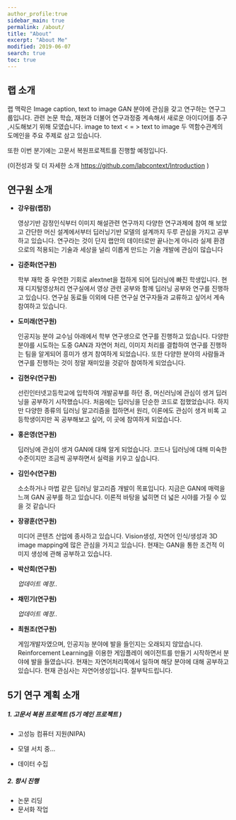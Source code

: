 ```yaml
---
author_profile:true
sidebar_main: true
permalink: /about/
title: "About"
excerpt: "About Me"
modified: 2019-06-07
search: true
toc: true
---
```


## 랩 소개

랩 맥락은 Image caption, text to image GAN 분야에 관심을 갖고 연구하는 연구그룹입니다. 관련 논문 학습, 재현과 더불어 연구과정중 계속해서 새로운 아이디어를 추구 ,시도해보기 위해 모였습니다. image to text < = > text to image 두 역함수관계의 도메인을 주요 주제로 삼고 있습니다.

또한 이번 분기에는 고문서 복원프로젝트를  진행할 예정입니다.



(이전성과 및 더 자세한 소개 <https://github.com/labcontext/Introduction> )



## 연구원 소개 

- **강우람(랩장)**

  영상기반 감정인식부터 이미지 해설관련 연구까지 다양한 연구과제에 참여 해 보았고 간단한 머신 설계에서부터 딥러닝기반 모델의 설계까지 두루 관심을 가지고 공부하고 있습니다.  연구라는 것이 단지 랩안의 데이터로만 끝나는게 아니라 실제 환경으로의 적용되는 기술과 세상을 널리 이롭게 만드는 기술 개발에 관심이 많습니다

- **김준화(연구원)**

  학부 재학 중 우연한 기회로 alextnet을 접하게 되어 딥러닝에 빠진 학생입니다. 현재 디지털영상처리 연구실에서 영상 관련 공부와 함께 딥러닝 공부와 연구를 진행하고 있습니다. 연구실 동료들 이외에 다른 연구실 연구자들과 교류하고 싶어서 계속 참여하고 있습니다. 

- **도미래(연구원)**

  인공지능 분야 교수님 아래에서 학부 연구생으로 연구를 진행하고 있습니다. 다양한 분야를 시도하는 도중 GAN과 자연어 처리, 이미지 처리를 결합하여 연구를 진행하는 팀을 알게되어 흥미가 생겨 참여하게 되었습니다.  또한 다양한 분야의 사람들과 연구를 진행하는 것이 정말 재미있을 것같아 참여하게 되었습니다.

- **김현우(연구원)**

  선린인터넷고등학교에 입학하여 개발공부를 하던 중, 머신러닝에 관심이 생겨 딥러닝을 공부하기 시작했습니다. 처음에는 딥러닝을 단순한 코드로 접했었습니다. 하지만 다양한 종류의 딥러닝 알고리즘을 접하면서 원리, 이론에도 관심이 생겨 비록 고등학생이지만 꼭 공부해보고 싶어, 이 곳에 참여하게 되었습니다.

- **홍은영(연구원)**

  딥러닝에 관심이 생겨 GAN에 대해 알게 되었습니다. 코드나 딥러닝에 대해 미숙한 수준이지만 조금씩 공부하면서 실력을 키우고 싶습니다.

- **김인수(연구원)**

  소소하거나 마법 같은 딥러닝 알고리즘 개발이 목표입니다. 지금은 GAN에 매력을 느껴 GAN 공부를 하고 있습니다. 이론적 바탕을 넓히면 더 넓은 시야를 가질 수 있을 것 같습니다  

- **장광훈(연구원)**

  미디어 콘텐츠 산업에 종사하고 있습니다. Vision생성, 자연어 인식/생성과 3D image mapping에 많은 관심을 가지고 있습니다. 현재는 GAN을 통한 조건적 이미지 생성에 관해 공부하고 있습니다.

- **박산희(연구원)**

  *업데이트 예정..*

- **채민기(연구원)**

  *업데이트 예정..*

- **최원조(연구원)**

  게임개발자였으며, 인공지능 분야에 발을 들인지는 오래되지 않았습니다. Reinforcement Learning을 이용한 게임플레이 에이전트를 만들기 시작하면서 분야에 발을 들였습니다. 현재는 자연어처리쪽에서 일하며 해당 분야에 대해 공부하고있습니다. 현재 관심사는 자연어생성입니다. 잘부탁드립니다.

  

  

## 5기 연구 계획 소개 

##### 1. 고문서 복원 프로젝트 (5기 메인 프로젝트 )

- 고성능 컴퓨터 지원(NIPA)

- 모델 서치 중...

- 데이터 수집 

  

##### 2. 항시 진행

- 논문 리딩
- 문서화 작업
